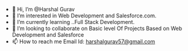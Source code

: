 - 👋 Hi, I’m @Harshal Gurav
- 👀 I’m interested in Web Development and Salesforce.com.
- 🌱 I’m currently learning ..Full Stack Development.
- 💞️ I’m looking to collaborate on Basic level Of Projects Based on Web Development and Salesforce
- 📫 How to reach me  Email Id: harshalgurav57@gmail.com


